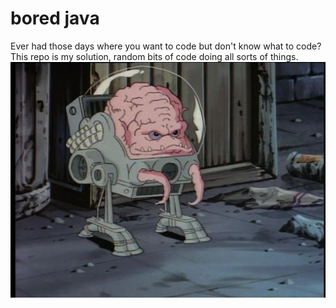 # bored java
Ever had those days where you want to code but don't know what to code?
This repo is my solution, random bits of code doing all sorts of things.
![](https://github.com/Pognar/bored_java/blob/main/krang.jpeg)

